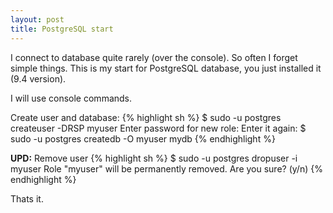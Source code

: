 ```yaml
---
layout: post
title: PostgreSQL start
---
```


I connect to database quite rarely (over the console). So often I forget simple things. This is my start for PostgreSQL database, you just installed it (9.4 version).

I will use console commands.

Create user and database:
{% highlight sh %}
$ sudo -u postgres createuser -DRSP myuser 
Enter password for new role: 
Enter it again:
$ sudo -u postgres createdb -O myuser mydb
{% endhighlight %}

**UPD:** Remove user
{% highlight sh %}
$ sudo -u postgres dropuser -i myuser 
Role "myuser" will be permanently removed.
Are you sure? (y/n)
{% endhighlight %}



Thats it. 
